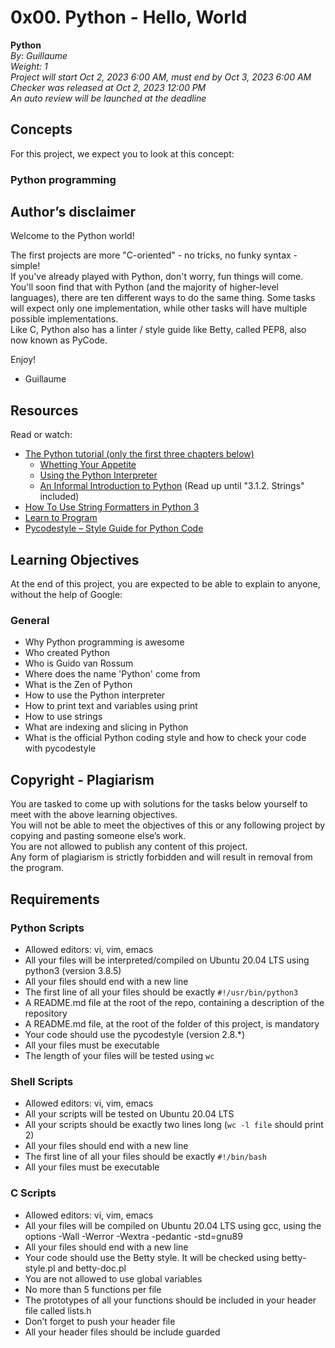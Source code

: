# 0x00. Python - Hello, World

**Python**  
*By: Guillaume*  
*Weight: 1*  
*Project will start Oct 2, 2023 6:00 AM, must end by Oct 3, 2023 6:00 AM*  
*Checker was released at Oct 2, 2023 12:00 PM*  
*An auto review will be launched at the deadline*

## Concepts
For this project, we expect you to look at this concept:

### Python programming

## Author’s disclaimer
Welcome to the Python world!

The first projects are more "C-oriented" - no tricks, no funky syntax - simple!  
If you've already played with Python, don't worry, fun things will come.  
You'll soon find that with Python (and the majority of higher-level languages), there are ten different ways to do the same thing. Some tasks will expect only one implementation, while other tasks will have multiple possible implementations.  
Like C, Python also has a linter / style guide like Betty, called PEP8, also now known as PyCode.

Enjoy!

- Guillaume

## Resources
Read or watch:

- [The Python tutorial (only the first three chapters below)](https://docs.python.org/3/tutorial/)
  - [Whetting Your Appetite](https://docs.python.org/3/tutorial/appetite.html)
  - [Using the Python Interpreter](https://docs.python.org/3/tutorial/interpreter.html)
  - [An Informal Introduction to Python](https://docs.python.org/3/tutorial/introduction.html) (Read up until "3.1.2. Strings" included)
- [How To Use String Formatters in Python 3](https://docs.python.org/3/tutorial/inputoutput.html#fancier-output-formatting)
- [Learn to Program](https://docs.python.org/3/tutorial/introduction.html)
- [Pycodestyle – Style Guide for Python Code](https://pep8.org/)

## Learning Objectives
At the end of this project, you are expected to be able to explain to anyone, without the help of Google:

### General
- Why Python programming is awesome
- Who created Python
- Who is Guido van Rossum
- Where does the name 'Python' come from
- What is the Zen of Python
- How to use the Python interpreter
- How to print text and variables using print
- How to use strings
- What are indexing and slicing in Python
- What is the official Python coding style and how to check your code with pycodestyle

## Copyright - Plagiarism
You are tasked to come up with solutions for the tasks below yourself to meet with the above learning objectives.  
You will not be able to meet the objectives of this or any following project by copying and pasting someone else’s work.  
You are not allowed to publish any content of this project.  
Any form of plagiarism is strictly forbidden and will result in removal from the program.

## Requirements
### Python Scripts
- Allowed editors: vi, vim, emacs
- All your files will be interpreted/compiled on Ubuntu 20.04 LTS using python3 (version 3.8.5)
- All your files should end with a new line
- The first line of all your files should be exactly `#!/usr/bin/python3`
- A README.md file at the root of the repo, containing a description of the repository
- A README.md file, at the root of the folder of this project, is mandatory
- Your code should use the pycodestyle (version 2.8.*)
- All your files must be executable
- The length of your files will be tested using `wc`

### Shell Scripts
- Allowed editors: vi, vim, emacs
- All your scripts will be tested on Ubuntu 20.04 LTS
- All your scripts should be exactly two lines long (`wc -l file` should print 2)
- All your files should end with a new line
- The first line of all your files should be exactly `#!/bin/bash`
- All your files must be executable

### C Scripts
- Allowed editors: vi, vim, emacs
- All your files will be compiled on Ubuntu 20.04 LTS using gcc, using the options -Wall -Werror -Wextra -pedantic -std=gnu89
- All your files should end with a new line
- Your code should use the Betty style. It will be checked using betty-style.pl and betty-doc.pl
- You are not allowed to use global variables
- No more than 5 functions per file
- The prototypes of all your functions should be included in your header file called lists.h
- Don’t forget to push your header file
- All your header files should be include guarded

